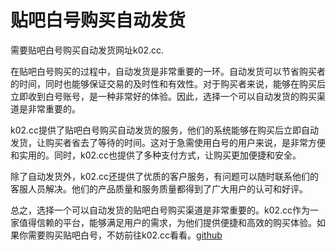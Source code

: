 # 贴吧白号购买自动发货

需要贴吧白号购买自动发货网址k02.cc.

在贴吧白号购买的过程中，自动发货是非常重要的一环。自动发货可以节省购买者的时间，同时也能够保证交易的及时性和有效性。对于购买者来说，能够在购买后立即收到白号账号，是一种非常好的体验。因此，选择一个可以自动发货的购买渠道是非常重要的。

k02.cc提供了贴吧白号购买自动发货的服务，他们的系统能够在购买后立即自动发货，让购买者省去了等待的时间。这对于急需使用白号的用户来说，是非常方便和实用的。同时，k02.cc也提供了多种支付方式，让购买更加便捷和安全。

除了自动发货外，k02.cc还提供了优质的客户服务，有问题可以随时联系他们的客服人员解决。他们的产品质量和服务质量都得到了广大用户的认可和好评。

总之，选择一个可以自动发货的贴吧白号购买渠道是非常重要的。k02.cc作为一家值得信赖的平台，能够满足用户的需求，为他们提供便捷和高效的购买体验。如果你需要购买贴吧白号，不妨前往k02.cc看看。[github](https://github.com)